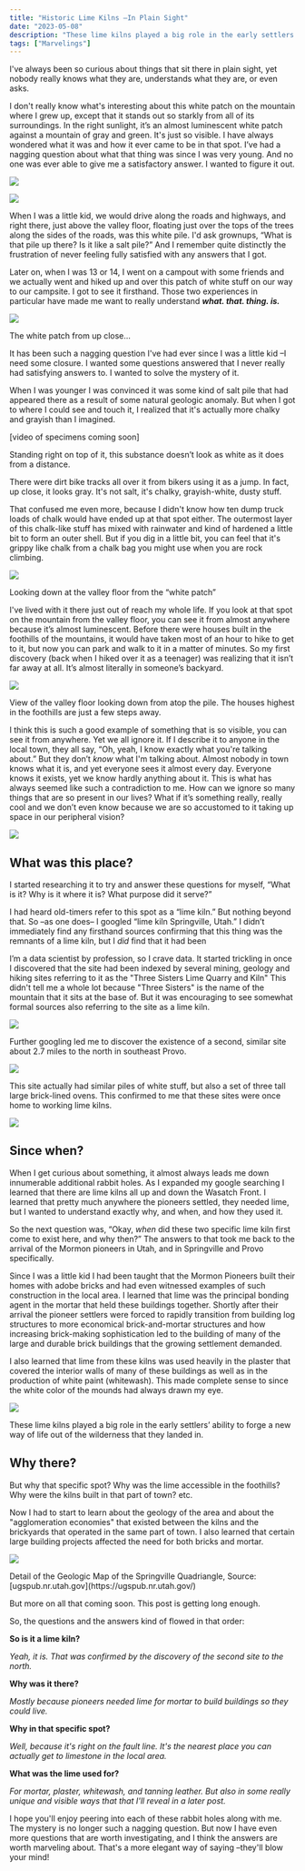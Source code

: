 ```yaml
---
title: "Historic Lime Kilns –In Plain Sight"
date: "2023-05-08"
description: "These lime kilns played a big role in the early settlers’ ability to forge a new way of life out of the wilderness that they landed in."
tags: ["Marvelings"]
---
```


I've always been so curious about things that sit there in plain sight, yet nobody really knows what they are, understands what they are, or even asks.

I don't really know what's interesting about this white patch on the mountain where I grew up, except that it stands out so starkly from all of its surroundings. In the right sunlight, it’s an almost luminescent white patch against a mountain of gray and green. It's just so visible. I have always wondered what it was and how it ever came to be in that spot. I’ve had a nagging question about what that thing was since I was very young. And no one was ever able to give me a satisfactory answer. I wanted to figure it out.

![](./lime-kiln-far.jpeg)

![](./lime-kiln-close.jpeg)

When I was a little kid, we would drive along the roads and highways, and right there, just above the valley floor, floating just over the tops of the trees along the sides of the roads, was this white pile. I'd ask grownups, “What is that pile up there? Is it like a salt pile?” And I remember quite distinctly the frustration of never feeling fully satisfied with any answers that I got.

Later on, when I was 13 or 14, I went on a campout with some friends and we actually went and hiked up and over this patch of white stuff on our way to our campsite. I got to see it firsthand. Those two experiences in particular have made me want to really understand **_what. that. thing. is._**

![](./springville-lime-kiln-tailings.jpeg)

<div class='caption'><p>The white patch from up close...</p></div>

It has been such a nagging question I've had ever since I was a little kid –I need some closure. I wanted some questions answered that I never really had satisfying answers to. I wanted to solve the mystery of it.

When I was younger I was convinced it was some kind of salt pile that had appeared there as a result of some natural geologic anomaly. But when I got to where I could see and touch it, I realized that it's actually more chalky and grayish than I imagined.

[video of specimens coming soon]

<div class='caption'><p>Standing right on top of it, this substance doesn’t look as white as it does from a distance.</p></div>

There were dirt bike tracks all over it from bikers using it as a jump. In fact, up close, it looks gray. It's not salt, it's chalky, grayish-white, dusty stuff.

That confused me even more, because I didn't know how ten dump truck loads of chalk would have ended up at that spot either. The outermost layer of this chalk-like stuff has mixed with rainwater and kind of hardened a little bit to form an outer shell. But if you dig in a little bit, you can feel that it's grippy like chalk from a chalk bag you might use when you are rock climbing.

![](./springville-lime-kiln-tailings-with-ironton-below.jpeg)

<div class='caption'><p>Looking down at the valley floor from the “white patch”</p></div>

I've lived with it there just out of reach my whole life. If you look at that spot on the mountain from the valley floor, you can see it from almost anywhere because it’s almost luminescent. Before there were houses built in the foothills of the mountains, it would have taken most of an hour to hike to get to it, but now you can park and walk to it in a matter of minutes. So my first discovery (back when I hiked over it as a teenager) was realizing that it isn’t far away at all. It’s almost literally in someone’s backyard.

![](./springville-valley-from-springville-kiln.jpeg)

<div class='caption'><p>View of the valley floor looking down from atop the pile. The houses highest in the foothills are just a few steps away.</p></div>

I think this is such a good example of something that is so visible, you can see it from anywhere. Yet we all ignore it. If I describe it to anyone in the local town, they all say, “Oh, yeah, I know exactly what you're talking about.” But they don’t _know_ what I'm talking about. Almost nobody in town knows what it is, and yet everyone sees it almost every day. Everyone knows it exists, yet we know hardly anything about it. This is what has always seemed like such a contradiction to me. How can we ignore so many things that are so present in our lives? What if it’s something really, really cool and we don’t even know because we are so accustomed to it taking up space in our peripheral vision?

![](./springville-lime-kiln-ryan-and-m-hiking.jpeg)

## What was this place?

I started researching it to try and answer these questions for myself, “What is it? Why is it where it is? What purpose did it serve?”

I had heard old-timers refer to this spot as a “lime kiln.” But nothing beyond that. So –as one does– I googled “lime kiln Springville, Utah.” I didn’t immediately find any firsthand sources confirming that this thing was the remnants of a lime kiln, but I _did_ find that it had been

I’m a data scientist by profession, so I crave data. It started trickling in once I discovered that the site had been indexed by several mining, geology and hiking sites referring to it as the "Three Sisters Lime Quarry and Kiln" This didn't tell me a whole lot because "Three Sisters" is the name of the mountain that it sits at the base of. But it was encouraging to see somewhat formal sources also referring to the site as a lime kiln.

<a href="https://www.mindat.org/loc-184063.html" target="_blank">![](./three-sisters-lime-quarry-and-kiln.png)</a>

Further googling led me to discover the existence of a second, similar site about 2.7 miles to the north in southeast Provo.

![](./aerial-map-distance-between-kilns.png)

This site actually had similar piles of white stuff, but also a set of three tall large brick-lined ovens. This confirmed to me that these sites were once home to working lime kilns.

![](./provo-lime-kilns.jpeg)

## Since when?

When I get curious about something, it almost always leads me down innumerable additional rabbit holes. As I expanded my google searching I learned that there are lime kilns all up and down the Wasatch Front. I learned that pretty much anywhere the pioneers settled, they needed lime, but I wanted to understand exactly why, and when, and how they used it.

So the next question was, “Okay, _when_ did these two specific lime kiln first come to exist here, and why then?” The answers to that took me back to the arrival of the Mormon pioneers in Utah, and in Springville and Provo specifically.

Since I was a little kid I had been taught that the Mormon Pioneers built their homes with adobe bricks and had even witnessed examples of such construction in the local area. I learned that lime was the principal bonding agent in the mortar that held these buildings together. Shortly after their arrival the pioneer settlers were forced to rapidly transition from building log structures to more economical brick-and-mortar structures and how increasing brick-making sophistication led to the building of many of the large and durable brick buildings that the growing settlement demanded.

I also learned that lime from these kilns was used heavily in the plaster that covered the interior walls of many of these buildings as well as in the production of white paint (whitewash). This made complete sense to since the white color of the mounds had always drawn my eye.

![](./detail-provo-meetinghouse-plaque.jpeg)

<div class='caption'><p>These lime kilns played a big role in the early settlers’ ability to forge a new way of life out of the wilderness that they landed in.</p></div>

## Why there?

But why that specific spot? Why was the lime accessible in the foothills? Why were the kilns built in that part of town? etc.

Now I had to start to learn about the geology of the area and about the "agglomeration economies" that existed between the kilns and the brickyards that operated in the same part of town. I also learned that certain large building projects affected the need for both bricks and mortar.

![](./springville-quadrangle.png)

<div class='caption'><p>Detail of the Geologic Map of the Springville Quadriangle, Source: [ugspub.nr.utah.gov](https://ugspub.nr.utah.gov/)</p></div>

But more on all that coming soon. This post is getting long enough.

So, the questions and the answers kind of flowed in that order:

**So is it a lime kiln?**

_Yeah, it is. That was confirmed by the discovery of the second site to the north._

**Why was it there?**

_Mostly because pioneers needed lime for mortar to build buildings so they could live._

**Why in that specific spot?**

_Well, because it's right on the fault line. It's the nearest place you can actually get to limestone in the local area._

**What was the lime used for?**

_For mortar, plaster, whitewash, and tanning leather. But also in some really unique and visible ways that that I'll reveal in a later post._

I hope you'll enjoy peering into each of these rabbit holes along with me. The mystery is no longer such a nagging question. But now I have even more questions that are worth investigating, and I think the answers are worth marveling about. That's a more elegant way of saying –they'll blow your mind!
